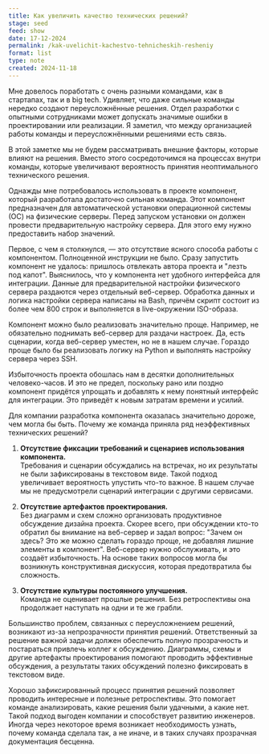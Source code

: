 ```yaml
---
title: Как увеличить качество технических решений?
stage: seed
feed: show
date: 17-12-2024
permalink: /kak-uvelichit-kachestvo-tehnicheskih-resheniy
format: list
type: note
created: 2024-11-18
---
```


Мне довелось поработать с очень разными командами, как в стартапах, так и в big tech. Удивляет, что даже сильные команды нередко создают переусложнённые решения. Отдел разработки с опытными сотрудниками может допускать значимые ошибки в проектировании или реализации. Я заметил, что между организацией работы команды и переусложнёнными решениями есть связь.

В этой заметке мы не будем рассматривать внешние факторы, которые влияют на решения. Вместо этого сосредоточимся на процессах внутри команды, которые увеличивают вероятность принятия неоптимального технического решения.

Однажды мне потребовалось использовать в проекте компонент, который разработала достаточно сильная команда. Этот компонент предназначен для автоматической установки операционной системы (ОС) на физические серверы. Перед запуском установки он должен провести предварительную настройку сервера. Для этого ему нужно предоставить набор значений.

Первое, с чем я столкнулся, — это отсутствие ясного способа работы с компонентом. Полноценной инструкции не было. Сразу запустить компонент не удалось: пришлось отвлекать автора проекта и "лезть под капот". Выяснилось, что у компонента нет удобного интерфейса для интеграции. Данные для предварительной настройки физического сервера раздаются через отдельный веб-сервер. Обработка данных и логика настройки сервера написаны на Bash, причём скрипт состоит из более чем 800 строк и выполняется в live-окружении ISO-образа.

Компонент можно было реализовать значительно проще. Например, не обязательно поднимать веб-сервер для раздачи настроек. Да, есть сценарии, когда веб-сервер уместен, но не в нашем случае. Гораздо проще было бы реализовать логику на Python и выполнять настройку сервера через SSH.

Избыточность проекта обошлась нам в десятки дополнительных человеко-часов. И это не предел, поскольку рано или поздно компонент придётся упрощать и добавлять к нему понятный интерфейс для интеграции. Это приведёт к новым затратам времени и усилий.

Для компании разработка компонента оказалась значительно дороже, чем могла бы быть. Почему же команда приняла ряд неэффективных технических решений?

1. **Отсутствие фиксации требований и сценариев использования компонента.**  
    Требования и сценарии обсуждались на встречах, но их результаты не были зафиксированы в текстовом виде. Такой подход увеличивает вероятность упустить что-то важное. В нашем случае мы не предусмотрели сценарий интеграции с другими сервисами.
    
2. **Отсутствие артефактов проектирования.**  
    Без диаграмм и схем сложно организовать продуктивное обсуждение дизайна проекта. Скорее всего, при обсуждении кто-то обратил бы внимание на веб-сервер и задал вопрос: "Зачем он здесь? Это же можно сделать гораздо проще, не добавляя лишние элементы в компонент". Веб-сервер нужно обслуживать, и это создаёт избыточность. На основе таких вопросов могла бы возникнуть конструктивная дискуссия, которая предотвратила бы сложность.
    
3. **Отсутствие культуры постоянного улучшения.**  
    Команда не оценивает прошлые решения. Без ретроспективы она продолжает наступать на одни и те же грабли.
    

Большинство проблем, связанных с переусложнением решений, возникают из-за непрозрачности принятия решений. Ответственный за решение важной задачи должен обеспечить полную прозрачность и постараться привлечь коллег к обсуждению. Диаграммы, схемы и другие артефакты проектирования помогают проводить эффективные обсуждения, а результаты таких обсуждений полезно фиксировать в текстовом виде.

Хорошо зафиксированный процесс принятия решений позволяет проводить интересные и полезные ретроспективы. Это помогает команде анализировать, какие решения были удачными, а какие нет. Такой подход выгоден компании и способствует развитию инженеров. Иногда через некоторое время возникает необходимость узнать, почему команда сделала так, а не иначе, и в таких случаях прозрачная документация бесценна.
